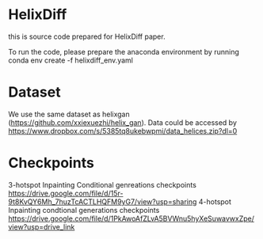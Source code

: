 # HelixDiff

this is source code prepared for HelixDiff paper.

To run the code, please prepare the anaconda environment by running conda env create -f helixdiff_env.yaml


# Dataset
We use the same dataset as helixgan (https://github.com/xxiexuezhi/helix_gan). Data could be accessed by https://www.dropbox.com/s/5385tq8ukebwpmi/data_helices.zip?dl=0

# Checkpoints
3-hotspot Inpainting Conditional genreations checkpoints https://drive.google.com/file/d/15r-9t8KvQY6Mh_7huzTcACTLHQFM9yG7/view?usp=sharing
4-hotspot Inpainting condtional generations checkpoints https://drive.google.com/file/d/1PkAwoAfZLvA5BVWnu5hyXeSuwavwxZpe/view?usp=drive_link

